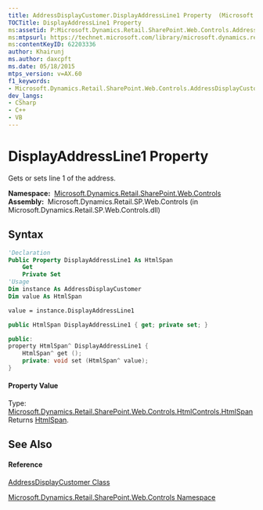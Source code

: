 ```yaml
---
title: AddressDisplayCustomer.DisplayAddressLine1 Property  (Microsoft.Dynamics.Retail.SharePoint.Web.Controls)
TOCTitle: DisplayAddressLine1 Property
ms:assetid: P:Microsoft.Dynamics.Retail.SharePoint.Web.Controls.AddressDisplayCustomer.DisplayAddressLine1
ms:mtpsurl: https://technet.microsoft.com/library/microsoft.dynamics.retail.sharepoint.web.controls.addressdisplaycustomer.displayaddressline1(v=AX.60)
ms:contentKeyID: 62203336
author: Khairunj
ms.author: daxcpft
ms.date: 05/18/2015
mtps_version: v=AX.60
f1_keywords:
- Microsoft.Dynamics.Retail.SharePoint.Web.Controls.AddressDisplayCustomer.DisplayAddressLine1
dev_langs:
- CSharp
- C++
- VB
---
```


# DisplayAddressLine1 Property

Gets or sets line 1 of the address.

**Namespace:**  [Microsoft.Dynamics.Retail.SharePoint.Web.Controls](microsoft-dynamics-retail-sharepoint-web-controls-namespace.md)  
**Assembly:**  Microsoft.Dynamics.Retail.SP.Web.Controls (in Microsoft.Dynamics.Retail.SP.Web.Controls.dll)

## Syntax

``` vb
'Declaration
Public Property DisplayAddressLine1 As HtmlSpan
    Get
    Private Set
'Usage
Dim instance As AddressDisplayCustomer
Dim value As HtmlSpan

value = instance.DisplayAddressLine1
```

``` csharp
public HtmlSpan DisplayAddressLine1 { get; private set; }
```

``` c++
public:
property HtmlSpan^ DisplayAddressLine1 {
    HtmlSpan^ get ();
    private: void set (HtmlSpan^ value);
}
```

#### Property Value

Type: [Microsoft.Dynamics.Retail.SharePoint.Web.Controls.HtmlControls.HtmlSpan](htmlspan-class-microsoft-dynamics-retail-sharepoint-web-controls-htmlcontrols.md)  
Returns [HtmlSpan](htmlspan-class-microsoft-dynamics-retail-sharepoint-web-controls-htmlcontrols.md).  

## See Also

#### Reference

[AddressDisplayCustomer Class](addressdisplaycustomer-class-microsoft-dynamics-retail-sharepoint-web-controls.md)

[Microsoft.Dynamics.Retail.SharePoint.Web.Controls Namespace](microsoft-dynamics-retail-sharepoint-web-controls-namespace.md)

